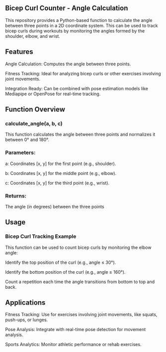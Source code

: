 ## Bicep Curl Counter - Angle Calculation
This repository provides a Python-based function to calculate the angle between three points in a 2D coordinate system. This can be used to track bicep curls during workouts by monitoring the angles formed by the shoulder, elbow, and wrist.

## Features
Angle Calculation: Computes the angle between three points.

Fitness Tracking: Ideal for analyzing bicep curls or other exercises involving joint movements.

Integration Ready: Can be combined with pose estimation models like Mediapipe or OpenPose for real-time tracking.

## Function Overview
### calculate_angle(a, b, c)

This function calculates the angle between three points and normalizes it between 0° and 180°.

### Parameters:
a: Coordinates [x, y] for the first point (e.g., shoulder).

b: Coordinates [x, y] for the middle point (e.g., elbow).

c: Coordinates [x, y] for the third point (e.g., wrist).

### Returns:
The angle (in degrees) between the three points

## Usage
### Bicep Curl Tracking Example
This function can be used to count bicep curls by monitoring the elbow angle:

Identify the top position of the curl (e.g., angle ≤ 30°).

Identify the bottom position of the curl (e.g., angle ≥ 160°).

Count a repetition each time the angle transitions from bottom to top and back.

## Applications

Fitness Tracking: Use for exercises involving joint movements, like squats, push-ups, or lunges.

Pose Analysis: Integrate with real-time pose detection for movement analysis.

Sports Analytics: Monitor athletic performance or rehab exercises.
